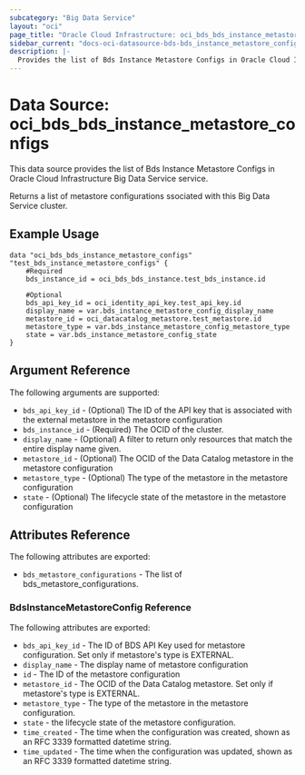 ```yaml
---
subcategory: "Big Data Service"
layout: "oci"
page_title: "Oracle Cloud Infrastructure: oci_bds_bds_instance_metastore_configs"
sidebar_current: "docs-oci-datasource-bds-bds_instance_metastore_configs"
description: |-
  Provides the list of Bds Instance Metastore Configs in Oracle Cloud Infrastructure Big Data Service service
---
```


# Data Source: oci_bds_bds_instance_metastore_configs
This data source provides the list of Bds Instance Metastore Configs in Oracle Cloud Infrastructure Big Data Service service.

Returns a list of metastore configurations ssociated with this Big Data Service cluster.


## Example Usage

```hcl
data "oci_bds_bds_instance_metastore_configs" "test_bds_instance_metastore_configs" {
	#Required
	bds_instance_id = oci_bds_bds_instance.test_bds_instance.id

	#Optional
	bds_api_key_id = oci_identity_api_key.test_api_key.id
	display_name = var.bds_instance_metastore_config_display_name
	metastore_id = oci_datacatalog_metastore.test_metastore.id
	metastore_type = var.bds_instance_metastore_config_metastore_type
	state = var.bds_instance_metastore_config_state
}
```

## Argument Reference

The following arguments are supported:

* `bds_api_key_id` - (Optional) The ID of the API key that is associated with the external metastore in the metastore configuration
* `bds_instance_id` - (Required) The OCID of the cluster.
* `display_name` - (Optional) A filter to return only resources that match the entire display name given.
* `metastore_id` - (Optional) The OCID of the Data Catalog metastore in the metastore configuration
* `metastore_type` - (Optional) The type of the metastore in the metastore configuration
* `state` - (Optional) The lifecycle state of the metastore in the metastore configuration


## Attributes Reference

The following attributes are exported:

* `bds_metastore_configurations` - The list of bds_metastore_configurations.

### BdsInstanceMetastoreConfig Reference

The following attributes are exported:

* `bds_api_key_id` - The ID of BDS API Key used for metastore configuration. Set only if metastore's type is EXTERNAL.
* `display_name` - The display name of metastore configuration
* `id` - The ID of the metastore configuration
* `metastore_id` - The OCID of the Data Catalog metastore. Set only if metastore's type is EXTERNAL.
* `metastore_type` - The type of the metastore in the metastore configuration.
* `state` - the lifecycle state of the metastore configuration.
* `time_created` - The time when the configuration was created, shown as an RFC 3339 formatted datetime string.
* `time_updated` - The time when the configuration was updated, shown as an RFC 3339 formatted datetime string.

